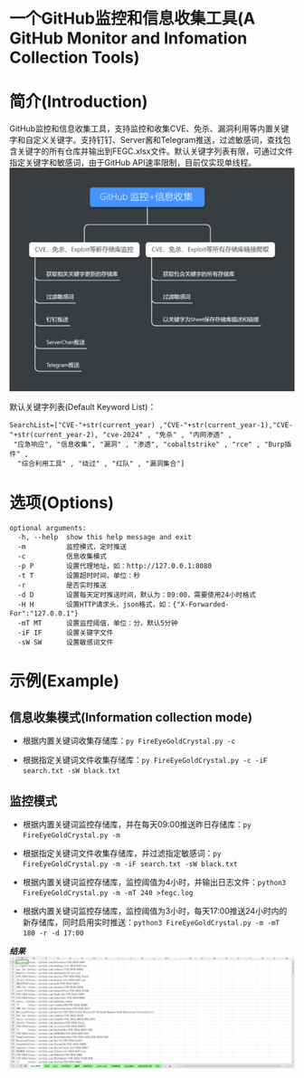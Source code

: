 # 一个GitHub监控和信息收集工具(A GitHub Monitor and Infomation Collection Tools) 

# 简介(Introduction)

GitHub监控和信息收集工具，支持监控和收集CVE、免杀、漏洞利用等内置关键字和自定义关键字。支持钉钉、Server酱和Telegram推送，过滤敏感词，查找包含关键字的所有仓库并输出到FEGC.xlsx文件。默认关键字列表有限，可通过文件指定关键字和敏感词，由于GitHub API速率限制，目前仅实现单线程。
![image](./images/Structure.png)

默认关键字列表(Default Keyword List)：
```
SearchList=["CVE-"+str(current_year) ,"CVE-"+str(current_year-1),"CVE-"+str(current_year-2), "cve-2024" , "免杀" , "内网渗透" ,
 "应急响应", "信息收集", "漏洞" , "渗透", "cobaltstrike" , "rce" , "Burp插件" ,
  "综合利用工具" , "绕过" , "红队" , "漏洞集合"]
```

# 选项(Options)

```
optional arguments:
  -h, --help  show this help message and exit
  -m          监控模式，定时推送
  -c          信息收集模式
  -p P        设置代理地址，如：http://127.0.0.1:8080
  -t T        设置超时时间，单位：秒
  -r          是否实时推送
  -d D        设置每天定时推送时间，默认为：09:00，需要使用24小时格式
  -H H        设置HTTP请求头，json格式，如：{"X-Forwarded-For":"127.0.0.1"}
  -mT MT      设置监控阈值，单位：分，默认5分钟
  -iF IF      设置关键字文件
  -sW SW      设置敏感词文件
```

# 示例(Example)

## 信息收集模式(Information collection mode)

- 根据内置关键词收集存储库：`py FireEyeGoldCrystal.py -c`

- 根据指定关键词文件收集存储库：`py FireEyeGoldCrystal.py -c -iF search.txt -sW black.txt`


## 监控模式

- 根据内置关键词监控存储库，并在每天09:00推送昨日存储库：`py FireEyeGoldCrystal.py -m`

- 根据指定关键词文件收集存储库，并过滤指定敏感词：`py FireEyeGoldCrystal.py -m -iF search.txt -sW black.txt`

- 根据内置关键词监控存储库，监控阈值为4小时，并输出日志文件：`python3 FireEyeGoldCrystal.py -m -mT 240 >fegc.log`


- 根据内置关键词监控存储库，监控阈值为3小时，每天17:00推送24小时内的新存储库，同时启用实时推送：`python3 FireEyeGoldCrystal.py -m -mT 180 -r -d 17:00`

***结果***
![image](./images/result0.png)
